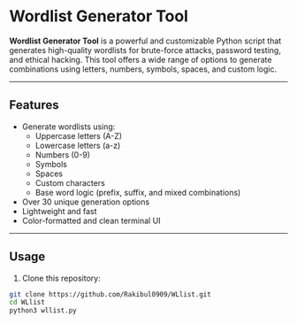 # Wordlist Generator Tool

**Wordlist Generator Tool** is a powerful and customizable Python script that generates high-quality wordlists for brute-force attacks, password testing, and ethical hacking. This tool offers a wide range of options to generate combinations using letters, numbers, symbols, spaces, and custom logic.

---

## Features

- Generate wordlists using:
  - Uppercase letters (A-Z)
  - Lowercase letters (a-z)
  - Numbers (0-9)
  - Symbols
  - Spaces
  - Custom characters
  - Base word logic (prefix, suffix, and mixed combinations)
- Over 30 unique generation options
- Lightweight and fast
- Color-formatted and clean terminal UI

---

## Usage

1. Clone this repository:

```bash
git clone https://github.com/Rakibul0909/WLlist.git
cd WLlist
python3 wllist.py
